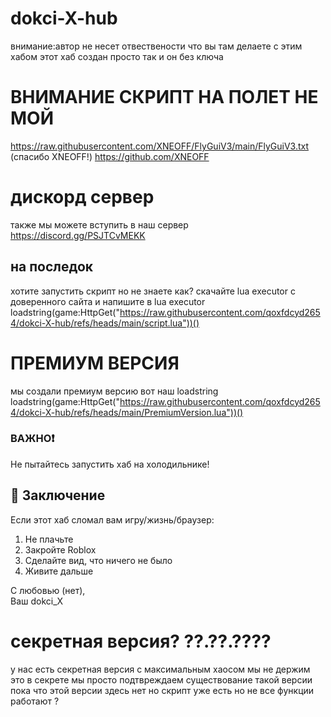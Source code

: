 # dokci-X-hub
внимание:автор не несет отвествености  что вы там делаете с этим хабом этот хаб создан просто так и он без ключа 
# ВНИМАНИЕ СКРИПТ НА ПОЛЕТ НЕ МОЙ
https://raw.githubusercontent.com/XNEOFF/FlyGuiV3/main/FlyGuiV3.txt
(спасибо XNEOFF!)
https://github.com/XNEOFF
# дискорд сервер
также мы можете вступить в наш сервер https://discord.gg/PSJTCvMEKK
 ## на последок
 хотите запустить скрипт но не знаете как? скачайте lua executor с доверенного сайта и напишите в lua executor 
loadstring(game:HttpGet("https://raw.githubusercontent.com/qoxfdcyd2654/dokci-X-hub/refs/heads/main/script.lua"))()

# ПРЕМИУМ ВЕРСИЯ 
мы создали премиум версию вот наш loadstring
loadstring(game:HttpGet("https://raw.githubusercontent.com/qoxfdcyd2654/dokci-X-hub/refs/heads/main/PremiumVersion.lua"))()

### ВАЖНО❗
Не пытайтесь запустить хаб на холодильнике!


## 🎉 Заключение
Если этот хаб сломал вам игру/жизнь/браузер:
1. Не плачьте
2. Закройте Roblox
3. Сделайте вид, что ничего не было
4. Живите дальше

С любовью (нет),  
Ваш dokci_X






# секретная версия? ??.??.????                                                               
у нас есть секретная версия с максимальным хаосом мы не держим это в секрете мы просто подтвреждаем существование такой версии пока что этой версии здесь нет но скрипт уже есть но не все функции работают
                                                                                           ?
